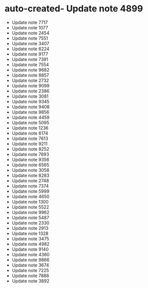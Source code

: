 # auto-created- Update note 4899
- Update note 7717
- Update note 1077
- Update note 2454
- Update note 7551
- Update note 3407
- Update note 6224
- Update note 9177
- Update note 7391
- Update note 7554
- Update note 9682
- Update note 8857
- Update note 2732
- Update note 9099
- Update note 2386
- Update note 3081
- Update note 9345
- Update note 9408
- Update note 9856
- Update note 4459
- Update note 5095
- Update note 1236
- Update note 6174
- Update note 7613
- Update note 9211
- Update note 8252
- Update note 7693
- Update note 9356
- Update note 6565
- Update note 3058
- Update note 8283
- Update note 2748
- Update note 7374
- Update note 5999
- Update note 4650
- Update note 1300
- Update note 5522
- Update note 9962
- Update note 5487
- Update note 2330
- Update note 2913
- Update note 1328
- Update note 3475
- Update note 4982
- Update note 9140
- Update note 4360
- Update note 9866
- Update note 3674
- Update note 7225
- Update note 7888
- Update note 3892

